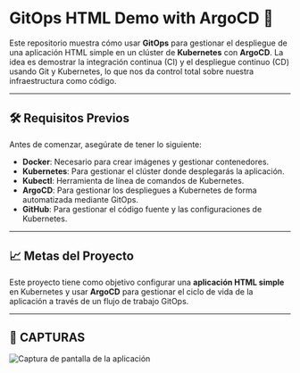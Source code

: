 # **GitOps HTML Demo with ArgoCD 🚀**

Este repositorio muestra cómo usar **GitOps** para gestionar el despliegue de una aplicación HTML simple en un clúster de **Kubernetes** con **ArgoCD**. La idea es demostrar la integración continua (CI) y el despliegue continuo (CD) usando Git y Kubernetes, lo que nos da control total sobre nuestra infraestructura como código.

---

## **🛠️ Requisitos Previos**

Antes de comenzar, asegúrate de tener lo siguiente:

- **Docker**: Necesario para crear imágenes y gestionar contenedores.
- **Kubernetes**: Para gestionar el clúster donde desplegarás la aplicación.
- **Kubectl**: Herramienta de línea de comandos de Kubernetes.
- **ArgoCD**: Para gestionar los despliegues a Kubernetes de forma automatizada mediante GitOps.
- **GitHub**: Para gestionar el código fuente y las configuraciones de Kubernetes.

---

## **📈 Metas del Proyecto**

Este proyecto tiene como objetivo configurar una **aplicación HTML simple** en Kubernetes y usar **ArgoCD** para gestionar el ciclo de vida de la aplicación a través de un flujo de trabajo GitOps.

---

## **🚀 CAPTURAS**

![Captura de pantalla de la aplicación](../Desktop/PAGINA.png)